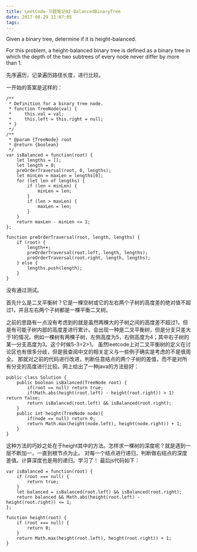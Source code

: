 ```yaml
---
title: LeetCode-习题笔记92-BalancedBinaryTree
date: 2017-08-29 11:07:05
tags:
---
```



Given a binary tree, determine if it is height-balanced.

For this problem, a height-balanced binary tree is defined as a binary tree in which the depth of the two subtrees of every node never differ by more than 1.

先序遍历，记录遍历路径长度，进行比较。

一开始的答案是这样的：

	/**
	 * Definition for a binary tree node.
	 * function TreeNode(val) {
	 *     this.val = val;
	 *     this.left = this.right = null;
	 * }
	 */
	/**
	 * @param {TreeNode} root
	 * @return {boolean}
	 */
	var isBalanced = function(root) {
	    let lengths = [];
	    let length = 0;
	    preOrderTraversal(root, 0, lengths);
	    let minLen = maxLen = lengths[0];
	    for (let len of lengths) {
	        if (len < minLen) {
	            minLen = len;
	        }
	        if (len > maxLen) {
	            maxLen = len;
	        }
	    }
	    return maxLen - minLen <= 1;
	};
	
	function preOrderTraversal(root, length, lengths) {
	    if (root) {
	        length++;
	        preOrderTraversal(root.left, length, lengths);
	        preOrderTraversal(root.right, length, lengths);
	    } else {
	        lengths.push(length);
	    }
	}

没有通过测试。

首先什么是二叉平衡树？它是一棵空树或它的左右两个子树的高度差的绝对值不超过1，并且左右两个子树都是一棵平衡二叉树。

之前的思路有一点没有考虑到的就是虽然两棵大的子树之间的高度差不超过1，但是有可能子树内部的高度差进行累计。会出现一种是二叉平衡树，但是分支只差大于1的情况。例如一棵树有两棵子树，左侧高度为5，右侧高度为4；其中右子树的某一分支高度为3。这个时候5-3=2>1。
虽然leetcode上对二叉平衡树的定义在讨论区也有很多分歧，但是我查阅中文的相关定义与一些例子确实是考虑的不是很周全。
那就对之前的代码进行改进，判断任意结点的两个子树的差值，而不是对所有分支的高度进行比较。网上给出了一种java的方法挺好：

	public class Solution {
	    public boolean isBalanced(TreeNode root) {
	        if(root == null) return true;
	        if(Math.abs(height(root.left) - height(root.right)) > 1) return false;
	        return isBalanced(root.left) && isBalanced(root.right);
	    }
	    public int height(TreeNode node){
	        if(node == null) return 0;
	        return Math.max(height(node.left), height(node.right)) + 1;
	    }
	}

这种方法的巧妙之处在于height其中的方法。怎样求一棵树的深度呢？就是遇到一层不断加一，一直到根节点为止。
对每一个结点进行递归，判断做右结点的深度差值。计算深度也是用的递归。学习了！
最后js代码如下：

	var isBalanced = function(root) {
	    if (root === null) {
	        return true;
	    }
	    let balanced = isBalanced(root.left) && isBalanced(root.right);
	    return balanced && Math.abs(height(root.left) - height(root.right)) <= 1;
	};
	
	function height(root) {
	    if (root === null) {
	        return 0;
	    }
	    return Math.max(height(root.left), height(root.right)) + 1;
	}